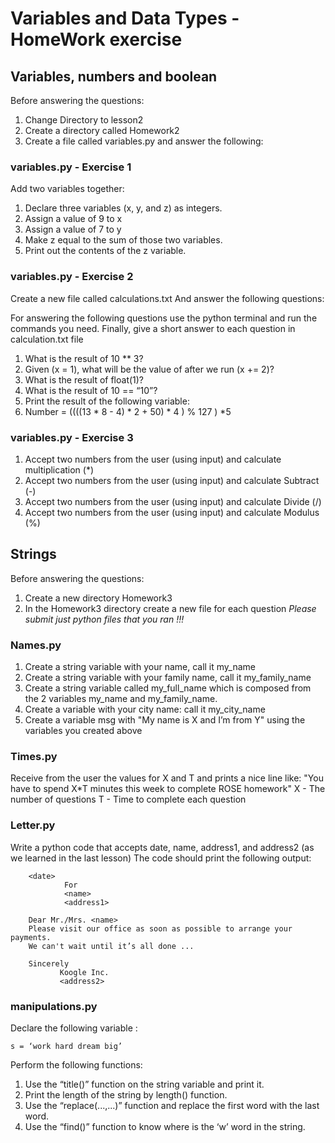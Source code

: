 # Variables and Data Types - HomeWork exercise 

## Variables, numbers and boolean 

Before answering the questions:
1. Change Directory to lesson2 
2. Create a directory called Homework2 
3. Create a file called variables.py and answer the following:

### variables.py - Exercise 1
Add two variables together:
1. Declare three variables (x, y, and z) as integers.
2. Assign a value of 9 to x
3. Assign a value of 7 to y
4. Make z equal to the sum of those two variables. 
5. Print out the contents of the z variable.

### variables.py - Exercise 2
Create a new file called calculations.txt And answer the following questions:

For answering the following questions use the python terminal and run the commands you need.
Finally, give a short answer to each question in calculation.txt file 

1. What is the result of 10 ** 3?
2. Given (x = 1), what will be the value of after we run (x += 2)?
3. What is the result of float(1)?
4. What is the result of 10 == “10”?
5. Print the result of the following variable: 
6. Number = ((((13 * 8 - 4) * 2 + 50) * 4 ) % 127 ) *5     
 
 
### variables.py - Exercise 3
1. Accept two numbers from the user (using input) and calculate multiplication (*)
2. Accept two numbers from the user (using input) and calculate Subtract (-)
3. Accept two numbers from the user (using input) and calculate Divide (/)
4. Accept two numbers from the user (using input) and calculate Modulus (%) 
 

## Strings

Before answering the questions:
1. Create a new directory Homework3
2. In the Homework3 directory create a new file for each question 
*Please submit just python files that you ran !!!*

### Names.py
1. Create a string variable with your name, call it my_name
2. Create a string variable with your family name, call it my_family_name
3. Create a string variable called my_full_name which is composed from the 2 variables my_name and my_family_name.
4. Create a variable with your city name: call it my_city_name
5. Create a variable msg with "My name is X and I’m from Y" using the variables you created above


### Times.py
Receive from the user the values for X and T and prints a nice line like:
"You have to spend X*T minutes this week to complete ROSE homework"
X - The number of questions 
T - Time to complete each question 

### Letter.py
Write a python code that accepts date, name,  address1, and address2 (as we learned in the last lesson)
The code should print the following output:

        <date>                 
                For
                <name>
                <address1>
 
        Dear Mr./Mrs. <name>
        Please visit our office as soon as possible to arrange your payments.
        We can't wait until it’s all done ...
 
        Sincerely
               Koogle Inc.
               <address2>
### manipulations.py
Declare the following variable :  
    
    s = ‘work hard dream big’ 
Perform the following functions:
1. Use the “title()” function on the string variable and print it.
2. Print the length of the string by length() function.
3. Use the “replace(...,...)” function and replace the first word with the last word.
4. Use the “find()” function to know where is the ‘w’ word in the string.
	